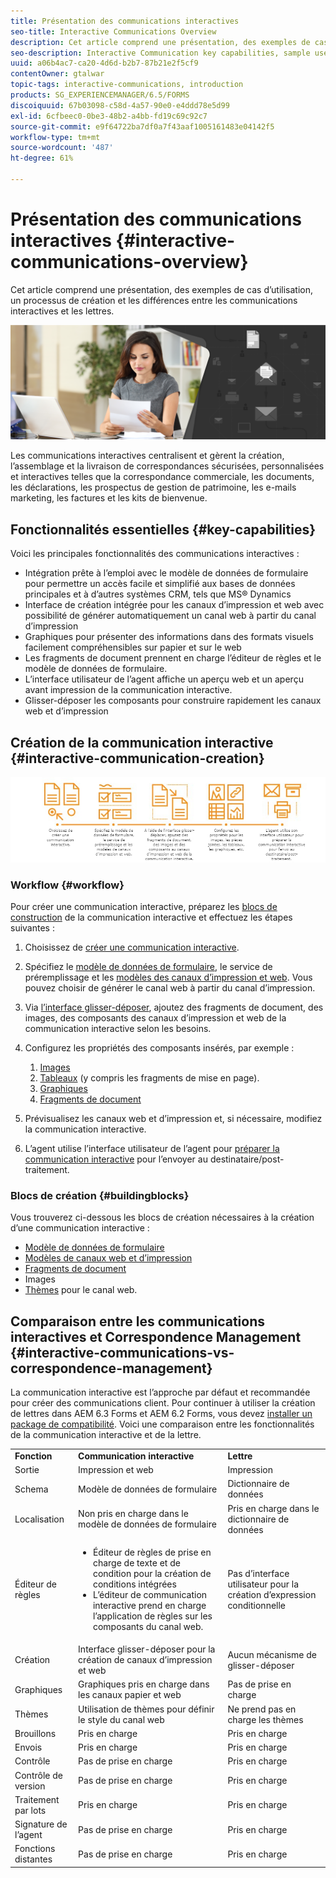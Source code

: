 ```yaml
---
title: Présentation des communications interactives
seo-title: Interactive Communications Overview
description: Cet article comprend une présentation, des exemples de cas d’utilisation, un processus de création et les différences entre les communications interactives et les lettres.
seo-description: Interactive Communication key capabilities, sample use cases, creation workflow, and differences between Interactive Communication and Correspondence Management
uuid: a06b4ac7-ca20-4d6d-b2b7-87b21e2f5cf9
contentOwner: gtalwar
topic-tags: interactive-communications, introduction
products: SG_EXPERIENCEMANAGER/6.5/FORMS
discoiquuid: 67b03098-c58d-4a57-90e0-e4ddd78e5d99
exl-id: 6cfbeec0-0be3-48b2-a4bb-fd19c69c92c7
source-git-commit: e9f64722ba7df0a7f43aaf1005161483e04142f5
workflow-type: tm+mt
source-wordcount: '487'
ht-degree: 61%

---
```



# Présentation des communications interactives {#interactive-communications-overview}

Cet article comprend une présentation, des exemples de cas d’utilisation, un processus de création et les différences entre les communications interactives et les lettres.

![hero-image](do-not-localize/correspondence-management.png)

Les communications interactives centralisent et gèrent la création, l’assemblage et la livraison de correspondances sécurisées, personnalisées et interactives telles que la correspondance commerciale, les documents, les déclarations, les prospectus de gestion de patrimoine, les e-mails marketing, les factures et les kits de bienvenue.

## Fonctionnalités essentielles {#key-capabilities}

Voici les principales fonctionnalités des communications interactives :

- Intégration prête à l’emploi avec le modèle de données de formulaire pour permettre un accès facile et simplifié aux bases de données principales et à d’autres systèmes CRM, tels que MS® Dynamics
- Interface de création intégrée pour les canaux d’impression et web avec possibilité de générer automatiquement un canal web à partir du canal d’impression
- Graphiques pour présenter des informations dans des formats visuels facilement compréhensibles sur papier et sur le web
- Les fragments de document prennent en charge l’éditeur de règles et le modèle de données de formulaire.
- L’interface utilisateur de l’agent affiche un aperçu web et un aperçu avant impression de la communication interactive.
- Glisser-déposer les composants pour construire rapidement les canaux web et d’impression

## Création de la communication interactive {#interactive-communication-creation}

![interactive_communication-01](assets/interactive_communication-01.jpg)

### Workflow {#workflow}

Pour créer une communication interactive, préparez les [blocs de construction](#buildingblocks) de la communication interactive et effectuez les étapes suivantes :

1. Choisissez de [créer une communication interactive](/help/forms/using/create-interactive-communication.md).

1. Spécifiez le [modèle de données de formulaire](/help/forms/using/data-integration.md), le service de préremplissage et les [modèles des canaux d’impression et web](/help/forms/using/web-channel-print-channel.md). Vous pouvez choisir de générer le canal web à partir du canal d’impression.

1. Via [l’interface glisser-déposer](/help/forms/using/introduction-interactive-communication-authoring.md), ajoutez des fragments de document, des images, des composants des canaux d’impression et web de la communication interactive selon les besoins.
1. Configurez les propriétés des composants insérés, par exemple :

   1. [Images](/help/forms/using/create-interactive-communication.md#step2)
   1. [Tableaux](/help/forms/using/create-interactive-communication.md#tables) (y compris les fragments de mise en page).
   1. [Graphiques](/help/forms/using/chart-component-interactive-communications.md)
   1. [Fragments de document](/help/forms/using/create-interactive-communication.md#document-fragment-properties)

1. Prévisualisez les canaux web et d’impression et, si nécessaire, modifiez la communication interactive.
1. L’agent utilise l’interface utilisateur de l’agent pour [préparer la communication interactive](/help/forms/using/prepare-send-interactive-communication.md) pour l’envoyer au destinataire/post-traitement.

### Blocs de création {#buildingblocks}

Vous trouverez ci-dessous les blocs de création nécessaires à la création d’une communication interactive :

- [Modèle de données de formulaire](/help/forms/using/data-integration.md)
- [Modèles de canaux web et d’impression](/help/forms/using/web-channel-print-channel.md)
- [Fragments de document](/help/forms/using/document-fragments.md)
- Images
- [Thèmes](/help/forms/using/themes.md) pour le canal web.

## Comparaison entre les communications interactives et Correspondence Management {#interactive-communications-vs-correspondence-management}

La communication interactive est l’approche par défaut et recommandée pour créer des communications client. Pour continuer à utiliser la création de lettres dans AEM 6.3 Forms et AEM 6.2 Forms, vous devez [installer un package de compatibilité](/help/forms/using/compatibility-package.md). Voici une comparaison entre les fonctionnalités de la communication interactive et de la lettre.

<table>
 <tbody>
  <tr>
   <td><strong>Fonction</strong></td>
   <td><strong>Communication interactive</strong></td>
   <td><strong>Lettre</strong></td>
  </tr>
  <tr>
   <td>Sortie</td>
   <td>Impression et web</td>
   <td>Impression</td>
  </tr>
  <tr>
   <td>Schema</td>
   <td>Modèle de données de formulaire </td>
   <td>Dictionnaire de données </td>
  </tr>
  <tr>
   <td>Localisation</td>
   <td>Non pris en charge dans le modèle de données de formulaire</td>
   <td>Pris en charge dans le dictionnaire de données</td>
  </tr>
  <tr>
   <td>Éditeur de règles</td>
   <td>
    <ul>
     <li>Éditeur de règles de prise en charge de texte et de condition pour la création de conditions intégrées</li>
     <li>L’éditeur de communication interactive prend en charge l’application de règles sur les composants du canal web.</li>
    </ul> </td>
   <td>Pas d’interface utilisateur pour la création d’expression conditionnelle</td>
  </tr>
  <tr>
   <td>Création</td>
   <td>Interface glisser-déposer pour la création de canaux d’impression et web</td>
   <td>Aucun mécanisme de glisser-déposer </td>
  </tr>
  <tr>
   <td>Graphiques</td>
   <td>Graphiques pris en charge dans les canaux papier et web</td>
   <td>Pas de prise en charge</td>
  </tr>
  <tr>
   <td>Thèmes</td>
   <td>Utilisation de thèmes pour définir le style du canal web</td>
   <td>Ne prend pas en charge les thèmes</td>
  </tr>
   <tr>
   <td>Brouillons</td>
   <td>Pris en charge</td>
   <td>Pris en charge</td>
  </tr>
   <tr>
   <td>Envois</td>
   <td>Pris en charge</td>
   <td>Pris en charge</td>
  </tr>
  <tr>
  <tr>
   <td>Contrôle</td>
   <td>Pas de prise en charge</td>
   <td>Pris en charge</td>
  </tr>
   <tr>
   <td>Contrôle de version</td>
   <td>Pas de prise en charge</td>
   <td>Pris en charge</td>
  </tr>
   <td>Traitement par lots</td>
   <td>Pris en charge </td>
   <td>Pris en charge</td>
  </tr>
  <tr>
   <td>Signature de l’agent</td>
   <td>Pas de prise en charge</td>
   <td>Pris en charge</td>
  </tr>
  <tr>
   <td>Fonctions distantes</td>
   <td>Pas de prise en charge</td>
   <td>Pris en charge</td>
  </tr>
 </tbody>
</table>
